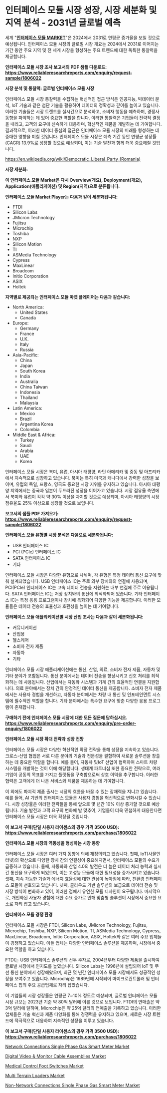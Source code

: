 <p><h1>인터페이스 모듈 시장 성장, 시장 세분화 및 지역 분석 - 2031년 글로벌 예측</h1></p><p>세계 "<strong><a href="https://www.reliableresearchreports.com/interface-modules-r1806022?utm_campaign=105&utm_medium=8&utm_source=Github&utm_content=ia&utm_term=30102024&utm_id=interface-modules">인터페이스 모듈 MARKET</a></strong>"은 2024에서 2031로 연평균 증가율을 보일 것으로 예상됩니다. 인터페이스 모듈 시장의 글로벌 시장 개요는 2024에서 2031로 이어지는 기간 동안 주요 지역 및 전 세계 시장을 형성하는 주요 트렌드에 대한 독특한 통찰력을 제공합니다.</p>
<p><strong>인터페이스 모듈 시장 조사 보고서의 PDF 샘플 다운로드: <a href="https://www.reliableresearchreports.com/enquiry/request-sample/1806022?utm_campaign=105&utm_medium=8&utm_source=Github&utm_content=ia&utm_term=30102024&utm_id=interface-modules">https://www.reliableresearchreports.com/enquiry/request-sample/1806022</a></strong></p>
<p><strong>시장 분석 및 통찰력: 글로벌 인터페이스 모듈 시장</strong></p>
<p><p>인터페이스 모듈 시장 통찰력을 수집하는 혁신적인 접근 방식은 인공지능, 빅데이터 분석, IoT 기술과 같은 첨단 기술을 활용하여 데이터의 정확성과 깊이를 높이고 있습니다. 이러한 기술들은 시장 트렌드를 실시간으로 분석하고, 소비자 행동을 예측하며, 경쟁사 동향을 파악하는 데 있어 중요한 역할을 합니다. 이러한 통찰력은 기업들이 전략적 결정을 내리고, 고객의 요구에 신속하게 대응하며, 혁신적인 제품을 개발하는 데 기여합니다. 결과적으로, 이러한 데이터 중심의 접근은 인터페이스 모듈 시장의 미래를 형성하는 데 중대한 영향을 미칠 것입니다. 인터페이스 모듈 시장은 예측 기간 동안 연평균 성장률(CAGR) 13.9%로 성장할 것으로 예상되며, 이는 기술 발전과 함께 더욱 중요해질 것입니다.</p></p>
<p><a href="%7CAUTHORITHY_DOMAIN_URL%7C?utm_campaign=105&utm_medium=8&utm_source=Github&utm_content=ia&utm_term=30102024&utm_id=interface-modules">https://en.wikipedia.org/wiki/Democratic_Liberal_Party_(Romania)</a></p>
<p><strong>시장 세분화:</strong></p>
<p><strong>이 인터페이스 모듈 Market은 다시 Overview(개요), Deployment(개요), Application(애플리케이션) 및 Region(지역)으로 분류됩니다.</strong></p>
<p><strong>인터페이스 모듈 Market Player는 다음과 같이 세분화됩니다:</strong></p>
<p><ul><li>FTDI</li><li>Silicon Labs</li><li>JMicron Technology</li><li>Fujitsu</li><li>Microchip</li><li>Toshiba</li><li>NXP</li><li>Silicon Motion</li><li>TI</li><li>ASMedia Technology</li><li>Cypress</li><li>MaxLinear</li><li>Broadcom</li><li>Initio Corporation</li><li>ASIX</li><li>Holtek</li></ul></p>
<p><strong>지역별로 제공되는 인터페이스 모듈 마켓 플레이어는 다음과 같습니다:</strong></p>
<p><ul>
    <li>
        North America:
        <ul>
            <li>United States</li>
            <li>Canada</li>
        </ul>
    </li>
    <li>
        Europe:
        <ul>
            <li>Germany</li>
            <li>France</li>
            <li>U.K.</li>
            <li>Italy</li>
            <li>Russia</li>
        </ul>
    </li>
    <li>
        Asia-Pacific:
        <ul>
            <li>China</li>
            <li>Japan</li>
            <li>South Korea</li>
            <li>India</li>
            <li>Australia</li>
            <li>China Taiwan</li>
            <li>Indonesia</li>
            <li>Thailand</li>
            <li>Malaysia</li>
        </ul>
    </li>
    <li>
        Latin America:
        <ul>
            <li>Mexico</li>
            <li>Brazil</li>
            <li>Argentina Korea</li>
            <li>Colombia</li>
        </ul>
    </li>
    <li>
        Middle East & Africa:
        <ul>
            <li>Turkey</li>
            <li>Saudi</li>
            <li>Arabia</li>
            <li>UAE</li>
            <li>Korea</li>
        </ul>
    </li>
    </ul></p>
<p><p>인터페이스 모듈 시장은 북미, 유럽, 아시아 태평양, 라틴 아메리카 및 중동 및 아프리카에서 지속적으로 성장하고 있습니다. 북미는 특히 미국과 캐나다에서 강력한 성장을 보이며, 유럽의 독일, 프랑스, 영국도 중요한 시장 지위를 유지하고 있습니다. 아시아 태평양 지역에서는 중국과 일본이 두드러진 성장을 이어가고 있습니다. 시장 점유율 측면에서 북미와 유럽이 각각 약 30% 이상을 차지할 것으로 예상되며, 아시아 태평양의 시장 점유율도 25% 이상으로 성장할 것으로 보입니다.</p></p>
<p><strong>보고서의 샘플 PDF 가져오기: <a href="https://www.reliableresearchreports.com/enquiry/request-sample/1806022?utm_campaign=105&utm_medium=8&utm_source=Github&utm_content=ia&utm_term=30102024&utm_id=interface-modules">https://www.reliableresearchreports.com/enquiry/request-sample/1806022</a></strong></p>
<p><strong>인터페이스 모듈 유형별 시장 분석은 다음으로 세분화됩니다:</strong></p>
<p><ul><li>USB 인터페이스 IC</li><li>PCI (PCIe) 인터페이스 IC</li><li>SATA 인터페이스 IC</li><li>기타</li></ul></p>
<p><p>인터페이스 모듈 시장은 다양한 유형으로 나뉘며, 각 유형은 특정 데이터 통신 요구에 맞춰 설계되었습니다. USB 인터페이스 IC는 주로 외부 장치와의 연결에 사용되며, PCI(PCIe) 인터페이스 IC는 고속 데이터 전송을 지원하는 내부 연결에 주로 이용됩니다. SATA 인터페이스 IC는 저장 장치와의 통신에 최적화되어 있습니다. 기타 인터페이스 IC는 특정 응용 프로그램이나 장치에 특화되어 다양한 기능을 제공합니다. 이러한 모듈들은 데이터 전송의 효율성과 호환성을 높이는 데 기여합니다.</p></p>
<p><strong>인터페이스 모듈 애플리케이션별 시장 산업 조사는 다음과 같이 세분화됩니다:</strong></p>
<p><ul><li>커뮤니케이션</li><li>산업용</li><li>헬스케어</li><li>소비자 전자 제품</li><li>자동차</li><li>기타</li></ul></p>
<p><p>인터페이스 모듈 시장 애플리케이션에는 통신, 산업, 의료, 소비자 전자 제품, 자동차 및 기타 분야가 포함됩니다. 통신 분야에서는 데이터 전송을 향상시키고 신호 처리를 최적화하는 데 사용됩니다. 산업에서는 자동화 시스템과 기계 간의 효율적인 연결을 지원합니다. 의료 분야에서는 장치 간의 안정적인 데이터 통신을 제공합니다. 소비자 전자 제품에서는 사용자 경험을 개선하고, 자동차 분야에서는 차량 내 통신 및 인포테인먼트 시스템에 필수적인 역할을 합니다. 기타 분야에서는 특수한 요구에 맞춘 다양한 응용 프로그램이 존재합니다.</p></p>
<p><strong>구매하기 전에 인터페이스 모듈 시장에 대한 모든 질문에 답하십시오. <a href="https://www.reliableresearchreports.com/enquiry/pre-order-enquiry/1806022?utm_campaign=105&utm_medium=8&utm_source=Github&utm_content=ia&utm_term=30102024&utm_id=interface-modules">https://www.reliableresearchreports.com/enquiry/pre-order-enquiry/1806022</a></strong></p>
<p><strong>인터페이스 모듈 시장 확대 전략과 성장 전망</strong></p>
<p><p>인터페이스 모듈 시장은 다양한 혁신적인 확장 전략을 통해 성장을 지속하고 있습니다. 크로스-산업 협업은 서로 다른 분야의 기술과 전문성을 결합하여 새로운 솔루션을 창출하는 데 중요한 역할을 합니다. 예를 들어, 자동차 및IoT 산업이 협력하여 스마트 차량 시스템을 개발하는 것이 이에 해당합니다. 생태계 파트너십 또한 중요한 전략으로, 여러 기업이 공동의 목표를 가지고 플랫폼을 구축함으로써 상호 이익을 추구합니다. 이러한 협력은 고객에게 더 나은 서비스와 제품을 제공하는 데 기여합니다.</p><p>이 외에도 파괴적 제품 출시는 시장의 흐름을 바꿀 수 있는 잠재력을 지니고 있습니다. 예를 들어, AI 기반의 인터페이스 모듈은 사용자 경험을 혁신적으로 변화시킬 수 있습니다. 시장 성장률은 이러한 전략들을 통해 앞으로 몇 년간 10% 이상 증가할 것으로 예상됩니다. 기술 발전과 고객 요구의 변화에 발 맞추어, 기업들이 더욱 민첩하게 대응한다면 인터페이스 모듈 시장은 더욱 확장될 것입니다.</p></p>
<p><strong>이 보고서 구매(단일 사용자 라이센스의 경우 가격 3500 USD): <a href="https://www.reliableresearchreports.com/purchase/1806022?utm_campaign=105&utm_medium=8&utm_source=Github&utm_content=ia&utm_term=30102024&utm_id=interface-modules">https://www.reliableresearchreports.com/purchase/1806022</a></strong></p>
<p><strong>인터페이스 모듈 시장의 역동성을 형성하는 시장 동향</strong></p>
<p><p>인터페이스 모듈 시장은 여러 가지 동향에 의해 재정의되고 있습니다. 첫째, IoT(사물인터넷)의 확산으로 다양한 장치 간의 연결성이 중요해지면서, 인터페이스 모듈의 수요가 급증하고 있습니다. 둘째, 자동화와 산업 4.0의 발전은 더 높은 데이터 처리 능력과 실시간 통신을 요구하게 되었으며, 이는 고성능 모듈에 대한 필요성을 증가시키고 있습니다. 셋째, 지속 가능한 기술과 에너지 효율성에 대한 관심이 높아짐에 따라, 친환경 인터페이스 모듈이 선호되고 있습니다. 넷째, 클라우드 기반 솔루션의 보급으로 데이터 전송 및 저장 방식이 변화하고 있어, 이러한 점에서 유연한 모듈 디자인이 요구됩니다. 마지막으로, 개인화된 사용자 경험에 대한 수요 증가로 인해 맞춤형 솔루션이 시장에서 중요한 요소로 자리 잡고 있습니다.</p></p>
<p><strong>인터페이스 모듈 경쟁 환경</strong></p>
<p><p>인터페이스 모듈 시장은 FTDI, Silicon Labs, JMicron Technology, Fujitsu, Microchip, Toshiba, NXP, Silicon Motion, TI, ASMedia Technology, Cypress, MaxLinear, Broadcom, Initio Corporation, ASIX, Holtek와 같은 여러 주요 업체들이 경쟁하고 있습니다. 이들 업체는 다양한 인터페이스 솔루션을 제공하며, 시장에서 중요한 역할을 하고 있습니다.</p><p>FTDI는 USB 인터페이스 솔루션의 선두 주자로, 2004년부터 다양한 제품을 출시하여 글로벌 시장에서 인지도를 높였습니다. Silicon Labs는 1996년에 설립되어 IoT 및 무선 통신 분야에서 성장해왔으며, 최근 몇 년간 인터페이스 모듈 시장에서도 성공적인 성장을 보여주고 있습니다. Microchip은 1989년에 시작되어 마이크로컨트롤러 및 인터페이스 칩의 주요 공급업체로 자리 잡았습니다.</p><p>이 기업들의 시장 성장률은 연평균 7~10% 정도로 예상되며, 글로벌 인터페이스 모듈 시장 규모는 2023년 기준 약 80억 달러에 이를 것으로 보입니다. FTDI의 연매출은 약 3억 달러에 달하며, Microchip은 약 25억 달러의 연매출을 기록하고 있습니다. 이러한 업체들은 기술 혁신과 제품 다양화를 통해 경쟁력을 유지하고 있으며, 새로운 시장 트렌드에 적극적으로 대응하여 지속적인 성장을 이루고 있습니다.</p></p>
<p><strong>이 보고서 구매(단일 사용자 라이센스의 경우 가격 3500 USD): <a href="https://www.reliableresearchreports.com/purchase/1806022?utm_campaign=105&utm_medium=8&utm_source=Github&utm_content=ia&utm_term=30102024&utm_id=interface-modules">https://www.reliableresearchreports.com/purchase/1806022</a></strong></p>
<p><p><a href="https://issuu.com/reportprime-2/docs/network-connections-single-phase-ga_8195680b203a4a?utm_campaign=105&utm_medium=8&utm_source=Github&utm_content=ia&utm_term=30102024&utm_id=interface-modules">Network Connections Single Phase Gas Smart Meter Market</a></p><p><a href="https://github.com/KejsiLoshi121/Market-Research-Report-List-1/blob/main/digital-video-monitor-cable-assemblies-market.md?utm_campaign=105&utm_medium=8&utm_source=Github&utm_content=ia&utm_term=30102024&utm_id=interface-modules">Digital Video & Monitor Cable Assemblies Market</a></p><p><a href="https://github.com/delorasywf/Market-Research-Report-List-1/blob/main/medical-control-foot-switches-market.md?utm_campaign=105&utm_medium=8&utm_source=Github&utm_content=ia&utm_term=30102024&utm_id=interface-modules">Medical Control Foot Switches Market</a></p><p><a href="https://www.linkedin.com/pulse/multi-terrain-loaders-market-drivers-challenges-forecast-4gc5c?utm_campaign=105&utm_medium=8&utm_source=Github&utm_content=ia&utm_term=30102024&utm_id=interface-modules">Multi Terrain Loaders Market</a></p><p><a href="https://issuu.com/reportprime-2/docs/non-network-connections-single-phas_9c74a342a3531a?utm_campaign=105&utm_medium=8&utm_source=Github&utm_content=ia&utm_term=30102024&utm_id=interface-modules">Non-Network Connections Single Phase Gas Smart Meter Market</a></p></p>